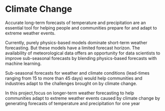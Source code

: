 # Climate Change
Accurate long-term forecasts of temperature and precipitation are an essential tool for helping people and communities prepare for and adapt to extreme weather events.

Currently, purely physics-based models dominate short-term weather forecasting. But these models have a limited forecast horizon. The availability of meteorological data offers an opportunity for data scientists to improve sub-seasonal forecasts by blending physics-based forecasts with machine learning.

Sub-seasonal forecasts for weather and climate conditions (lead-times ranging from 15 to more than 45 days) would help communities and industries adapt to the challenges brought on by climate change.

In this project,focus on longer-term weather forecasting to help communities adapt to extreme weather events caused by climate change by generating forecasts of temperature and precipitation for one year
